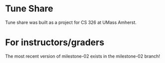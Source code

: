 # Tune Share

Tune share was built as a project for CS 326 at UMass Amherst.

# For instructors/graders

The most recent version of milestone-02 exists in the milestone-02 branch!
